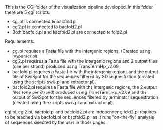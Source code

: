 This is the CGI folder of the visualization pipeline developed.
In this folder there are 5 cgi scripts.

- cgi.pl is connected to bacfold.pl
- cgi2.pl is connected to bacfold2.pl
- Both bacfold.pl and bacfold2.pl are connected to fold2.pl



Requirements:

- cgi.pl requires a Fasta file with the intergenic regions. (Created using myparser.pl)
- cgi2.pl requires a Fasta file with the intergenic regions and 2 output files (one per strand) produced
using TransTermHp_v2.09
- bacfold.pl requires a Fasta file with the intergenic regions  and the output file of SwiSpot for the sequences filtered by SD sequestration (created using the scripts swis.pl and extractor.pl).
- bacfold2.pl requires a Fasta file with the intergenic regions, the 2 output files (one per strand) produced using TransTerm_Hp_v2.09 and the output of SwiSpot for the sequences filtered by terminator sequestration (created using the scripts swis.pl and extractor.pl).


cgi.pl, cgi2.pl, bacfold.pl and bacfold2.pl are independent;
fold2.pl requires to be reached via bacfold.pl or bacfold2.pl, as it runs "on-the-fly" analysis of sequences selected by the user in those pages.
